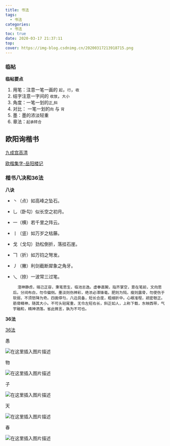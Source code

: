 ```yaml
---
title: 书法
tags:
  - 书法
categories:
  - 书法
toc: true
date: 2020-03-17 21:37:11
top:
cover: https://img-blog.csdnimg.cn/20200317213918715.png
---
```



### 临帖

**临帖要点**

1. 用笔：注意一笔一画的 `起`，`行`，`收`
2. 结字注意一字间的 `收放`，`大小`
3. 角度：一笔一划的`正`,`斜`
4. 对比： 一笔一划的`向` 与 `背`
5. 墨：墨的浓淡轻重
6. 章法：`起承转合`

## 欧阳询楷书

[九成宫高清](http://mp.weixin.qq.com/s?__biz=MzA4NTQ4NTI1OA==&mid=2663411794&idx=1&sn=c595f8fd54e625fa4b165aa263b9db90&chksm=84e3e3f7b3946ae14f9ea8fee3fcb6d95bd430fc025d069d4033bcf3075a2c99e1e385d16d3f&mpshare=1&scene=23&srcid=04133zFDgn696rQrTSNdllKs&sharer_sharetime=1586752960949&sharer_shareid=f747db61aa7cf6243571f78892b73b5f#rd)

[欧楷集字-岳阳楼记](https://mp.weixin.qq.com/s?__biz=MzAxMTQ4NDg4MA==&mid=2648526683&idx=1&sn=12dd26ea0a6e3c4d0b522adf64d0ab13&chksm=836984e4b41e0df2b0e7c9bb2385482e747ad7275f0e675d3a28dd9057b54f348103b98c0502&mpshare=1&scene=23&srcid=&sharer_sharetime=1592531136951&sharer_shareid=9b46bbbc6375a95d51cc5f0d8c12ba41#rd)

### 楷书八决和36法

**八诀**

- 丶（点）如高峰之坠石。
- 乚（卧勾）似长空之初月。
- 一（横）若千里之阵云。
- 丨（竖）如万岁之枯藤。
- 戈（戈勾）劲松倒折，落挂石崖。
- 𠃍（折）如万钧之弩发。
- 丿（撇）利剑截断犀象之角牙。
- 乀（捺）一波常三过笔。



        澄神静虑，端己正容，秉笔思生，临池志逸。虚拳直腕，指齐掌空，意在笔前，文向思后。分间布白，勿令偏侧。墨淡则伤神彩，绝浓必滞锋毫。肥则为钝，瘦则露骨，勿使伤于软弱，不须怒降为奇。四面停匀，八边具备，短长合度，粗细折中。心眼准程，疏密攲正。筋骨精神，随其大小。不可头轻尾重，无令左短右长，斜正如人，上称下载，东映西带，气宇融和，精神洒落。省此微言，孰为不可也。

**36法**

[36法](https://baike.baidu.com/item/%E4%B8%89%E5%8D%81%E5%85%AD%E6%B3%95/15640335
)

愚

![在这里插入图片描述](https://img-blog.csdnimg.cn/2020031721365118.png)

物

![在这里插入图片描述](https://img-blog.csdnimg.cn/20200317213948491.png)

子

![在这里插入图片描述](https://img-blog.csdnimg.cn/20200406001024494.png?)

天

![在这里插入图片描述](https://img-blog.csdnimg.cn/20200406001646940.png?)

春

![在这里插入图片描述](https://img-blog.csdnimg.cn/20200406001347589.png)
